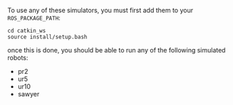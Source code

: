 To use any of these simulators, you must first add them to your ```ROS_PACKAGE_PATH```:

```
cd catkin_ws
source install/setup.bash
```

once this is done, you should be able to run any of the following simulated robots:

- pr2
- ur5
- ur10
- sawyer
